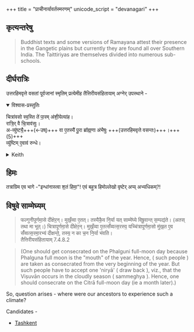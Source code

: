 +++
title = "प्राचीनार्यावर्तस्मरणम्"
unicode_script = "devanagari"
+++

## कृत्यन्तरेषु
> Buddhist texts and some versions of Ramayana attest their presence in the Gangetic plains but currently they are found all over Southern India. The Taittiriyas are themselves divided into numerous sub-schools. 

## दीर्घरात्रिः
उत्तरहिमवृत्ते वसतां पूर्वजानां स्मृतिम् प्रत्येमीह तैत्तिरीयसंहितायाम् अग्नेर् उपस्थाने -

<details open><summary>विश्वास-प्रस्तुतिः</summary>

चित्रा॑वसो स्व॒स्ति ते॑ पा॒रम् अ॑शी॒येत्या॑ह।  
रात्रि॒र् वै चि॒त्राव॑सुः।  
अ-व्यु॑ष्ट्यै॒+++(←उष्)+++ वा ए॒तस्यै॑ पु॒रा ब्रा᳚ह्म॒णा अ॑भैषुः +++(उत्तरहिमवृत्ते वसन्तः)+++।+++(5)+++  
व्यु॑ष्टिम् ए॒वाव॑ रुन्धे।
</details>

<details><summary>Keith</summary>

'O thou of various splendour, in safety may I reach the end of thee', he says;  
that of various splendour is the night.  
The Brahmans aforetime feared its not dawning;  
verily he wins the dawn.
</details>

## हिमः
तत्राग्रिम एव भागे -"इन्धा॑नास्त्वा श॒तं हिमा॒"! एवं बहुत्र हिमोल्लेखो वृष्टेर् अप्य् अभ्यधिकम्?!

## विषुवे साम्मेघ्यम्
> फल्गुनीपूर्णमा॒से दी॑क्षेर॒न्। मुखँ॒व्वा ए॒तत्। तस्यैकै॒व नि॒र्या यत् साम्मे॑घ्ये विषू॒वान्त् स॒म्पद्य॑ते। (अतस् तथा मा भूत्।) चित्रापूर्णमा॒से दी॑क्षेर॒न्। मुखँ॒व्वा ए॒तत्सँ॑व्वत्स॒रस्य॒ यच्चि॑त्रापूर्णमा॒सो मु॑ख॒त ए॒व सँ॑व्वत्स॒रमा॒रभ्य॑ दीक्षन्ते॒, तस्य॒ न का च॒न नि॒र्या भ॑वति।  
> तैत्तिरीयसंहितायाम् 7.4.8.2

> (One should get consecrated on the Phalguni full-moon day because Phalguna full moon is the "mouth" of the year. Hence, ( such people ) are taken as consecrated from the very beginning of the year. But such people have to accept one 'niryā' ( draw back ), viz., that the Viṣuvān occurs in the cloudly season ( sammeghya ). Hence, one should consecrate on the Citrā full-moon day (ie a month later).) 

So, question arises - where were our ancestors to experience such a climate? 

Candidates -

- [Tashkent](https://weather-and-climate.com/average-monthly-Rainfall-Temperature-Sunshine,tashkent,Uzbekistan)